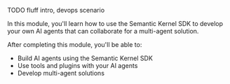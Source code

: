 TODO fluff intro, devops scenario

In this module, you'll learn how to use the Semantic Kernel SDK to develop your own AI agents that can collaborate for a multi-agent solution.

After completing this module, you'll be able to:
  - Build AI agents using the Semantic Kernel SDK
  - Use tools and plugins with your AI agents
  - Develop multi-agent solutions
